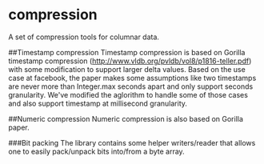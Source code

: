 # compression
A set of compression tools for columnar data.

##Timestamp compression
Timestamp compression is based on Gorilla timestamp compression (http://www.vldb.org/pvldb/vol8/p1816-teller.pdf) with some modification to support larger delta values. Based on the use case at facebook, the paper makes some assumptions like two timestamps are never more than Integer.max seconds apart and only support seconds granularity. We've modified the aglorithm to handle some of those cases and also support timestamp at millisecond granularity. 

##Numeric compression
Numeric compression is also based on Gorilla paper.

###Bit packing
The library contains some helper writers/reader that allows one to easily pack/unpack bits into/from a byte array.
